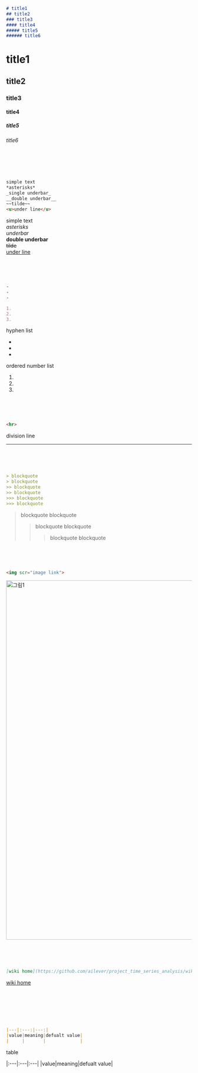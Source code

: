 
```markdown
# title1
## title2
### title3
#### title4
##### title5
###### title6
```
# title1
## title2
### title3
#### title4
##### title5
###### title6

<br><br><br>

```markdown
simple text
*asterisks*
_single underbar_
__double underbar__
~~tilde~~
<u>under line</u>
```
simple text  
*asterisks*  
_underbar_  
__double underbar__  
~~tilde~~  
<u>under line</u>

<br><br><br>
```markdown
-
-
-

1. 
2. 
3. 
```
hyphen list

-
-
-

ordered number list

1. 
2. 
3. 

<br><br><br>

```markdown
<hr>
```
division line  
<hr>

<br><br><br>

```markdown
> blockquote
> blockquote
>> blockquote
>> blockquote
>>> blockquote
>>> blockquote
```

> blockquote
> blockquote
>> blockquote
>> blockquote
>>> blockquote
>>> blockquote

<br><br><br>
```markdown
<img scr="image link">
```
<img width="975" alt="그림1" src="https://user-images.githubusercontent.com/52376448/86312752-5eb3a280-bc5e-11ea-95f3-0632042aa0d4.png"> 

<br><br><br>
```markdown
[wiki home](https://github.com/ailever/project_time_series_analysis/wiki)
```
[wiki home](https://github.com/ailever/project_time_series_analysis/wiki)
<br><br><br>



<br><br><br>
```markdown
|---|:---:|---:|
|value|meaning|defualt value|
|     |       |             |
```
table  

|:---|:---|:---|
|value|meaning|defualt value|

